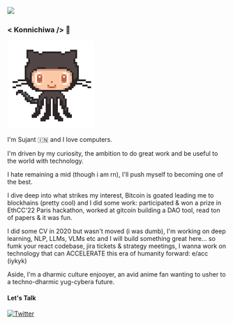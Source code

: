 ![](https://komarev.com/ghpvc/?username=sujantkumarkv)
### < Konnichiwa /> 👋    
<img src="https://github.com/sujantkumarkv/sujantkumarkv/blob/main/github%20mascot2.gif">

I'm Sujant 🇮🇳 and I love computers.

I'm driven by my curiosity, the ambition to do great work and be useful to the world with technology.

I hate remaining a mid (though i am rn), I'll push myself to becoming one of the best.

I dive deep into what strikes my interest, Bitcoin is goated leading me to blockhains (pretty cool) and I did some work: participated & won a prize in EthCC'22 Paris hackathon, worked at gitcoin building a DAO tool, read ton of papers & it was fun.

I did some CV in 2020 but wasn't moved (i was dumb), I'm working on deep learning, NLP, LLMs, VLMs etc and I will build something great here... so fumk your react codebase, jira tickets & strategy meetings, I wanna work on technology that can ACCELERATE this era of humanity forward: e/acc (iykyk)

Aside, I'm a dharmic culture enjooyer, an avid anime fan wanting to usher to a techno-dharmic yug-cybera future.

#### Let's Talk
[![Twitter](https://img.shields.io/badge/-Twitter-1ca0f1?style=flat-square&labelColor=1ca0f1&logo=twitter&logoColor=white&link=https://twitter.com/_diogorodrigues)](https://twitter.com/sujantkumarkv)
